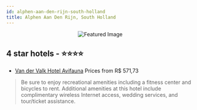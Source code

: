 ```yaml
---
id: alphen-aan-den-rijn-south-holland
title: Alphen Aan Den Rijn, South Holland
---
```


<center><img src="https://i.travelapi.com/hotels/2000000/1310000/1305500/1305425/acd06bb2_z.jpg" alt="Featured Image" /></center>


##  4 star hotels - ⭐️⭐️⭐️⭐️

-    [Van der Valk Hotel Avifauna](https://us.hurb.com/hotels/alphen-aan-den-rijn/van-der-valk-hotel-avifauna-JNP-JP343520?cmp=18055) Prices from R$ 571,73
   > Be sure to enjoy recreational amenities including a fitness center and bicycles to rent. Additional amenities at this hotel include complimentary wireless Internet access, wedding services, and tour/ticket assistance.
